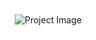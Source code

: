 <div style="background-color: white; padding: 10px; display: inline-block;">
  <img src="https://media.licdn.com/dms/image/v2/C5616AQFwOP9ztIZBDQ/profile-displaybackgroundimage-shrink_200_800/profile-displaybackgroundimage-shrink_200_800/0/1590002461294?e=2147483647&v=beta&t=SRu8pNy5TfwSZsWjU5gPDHpH5Ppmndi5e0ELjyeAMUY" alt="Project Image">
</div>
